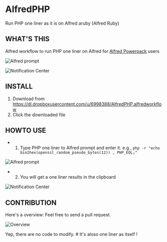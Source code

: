 AlfredPHP
========================

Run PHP one liner as it is on Alfred
aruby (Alfred Ruby)


## WHAT'S THIS
Alfred workflow to run PHP one liner on Alfred for [Alfred Powerpack](http://www.alfredapp.com/powerpack/) users

![Alfred prompt](https://dl.dropboxusercontent.com/u/6998388/img/Screenshot%202014-07-11%2003.41.56.png "php --version")

![Notification Center](https://dl.dropboxusercontent.com/u/6998388/img/Screenshot%202014-07-11%2003.42.00.png "Copied to Clipboard")



## INSTALL

1. Download from https://dl.dropboxusercontent.com/u/6998388/AlfredPHP.alfredworkflow
2. Click the downloaded file


## HOWTO USE

* 1. Type PHP one liner to Alfred prompt and enter it. e.g., `php -r "echo bin2hex(openssl_random_pseudo_bytes(12)) , PHP_EOL;"`

![Alfred prompt](https://dl.dropboxusercontent.com/u/6998388/img/Screenshot%202014-07-11%2004.01.40.png "Type one liner to Alfred prompt")

* 2. You will get a one liner results in the clipboard

![Notification Center](https://dl.dropboxusercontent.com/u/6998388/img/Screenshot%202014-07-11%2004.01.43.png "It will be copied")


## CONTRIBUTION

Here's a overview: Feel free to send a pull request.

![Overview](https://dl.dropboxusercontent.com/u/6998388/img/Screenshot%202014-07-11%2004.06.03.png "So simple")


Yep, there are no code to modify.  # It's aloso one liner as itself !

